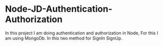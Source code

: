 # Node-JD-Authentication-Authorization
In this project I am doing authentication and authorization in Node, For this I am using MongoDb. In this two method for SignIn SignUp.
